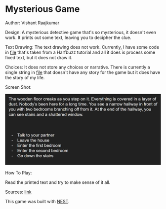 # Mysterious Game

Author: Vishant Raajkumar

Design: A mysterious detective game that's so mysterious, it doesn't even work. It prints out some text, leaving you to decipher the clue.

Text Drawing: The text drawing does not work. Currently, I have some code in [file](text_process.cpp) that's taken from a Harfbuzz tutorial and all it does is process some fixed text, but it does not draw it.

Choices: It does not store any choices or narrative. There is currently a single string in [file](text_process.cpp) that doesn't have any story for the game but it does have the story of my life.

Screen Shot:

![Screen Shot](screenshot.png)

How To Play:

Read the printed text and try to make sense of it all.

Sources: [link](https://fonts.google.com/specimen/Open+Sans)

This game was built with [NEST](NEST.md).

